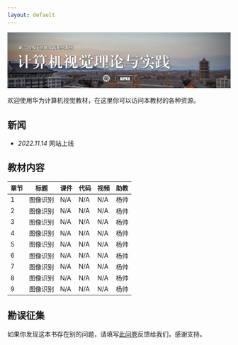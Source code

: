 ```yaml
---
layout: default
---
```


![](caption.png)


欢迎使用华为计算机视觉教材，在这里你可以访问本教材的各种资源。

## 新闻

- *2022.11.14* 网站上线

## 教材内容

| 章节 | 标题   | 课件  | 代码  | 视频  | 助教 |
|----|------|-----|-----|-----|----|
| 1  | 图像识别 | N/A | N/A | N/A | 杨帅 |
| 2  | 图像识别 | N/A | N/A | N/A | 杨帅 |
| 3  | 图像识别 | N/A | N/A | N/A | 杨帅 |
| 4  | 图像识别 | N/A | N/A | N/A | 杨帅 |
| 5  | 图像识别 | N/A | N/A | N/A | 杨帅 |
| 6  | 图像识别 | N/A | N/A | N/A | 杨帅 |
| 7  | 图像识别 | N/A | N/A | N/A | 杨帅 |
| 8  | 图像识别 | N/A | N/A | N/A | 杨帅 |
| 9  | 图像识别 | N/A | N/A | N/A | 杨帅 |

## 勘误征集

如果你发现这本书存在别的问题，请填写[此问卷](https://huyuzhang.github.io/)反馈给我们，感谢支持。